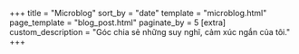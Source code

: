 +++
title = "Microblog"
sort_by = "date"
template = "microblog.html"
page_template = "blog_post.html"
paginate_by = 5
[extra]
custom_description = "Góc chia sẻ những suy nghĩ, cảm xúc ngắn của tôi."
+++
